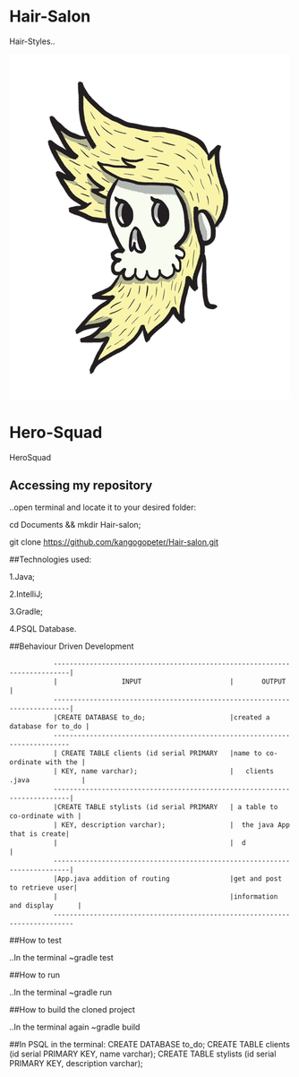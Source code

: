# Hair-Salon
Hair-Styles..

![Hair-style](https://github.com/kangogopeter/Hair-Salon/blob/master/src/main/resources/public/images/moving.gif)
# Hero-Squad
HeroSquad
## Accessing my repository
..open terminal and locate it to your desired folder:

cd Documents && mkdir Hair-salon;

git clone https://github.com/kangogopeter/Hair-salon.git

##Technologies used:

1.Java;

2.IntelliJ;

3.Gradle;

4.PSQL Database.

##Behaviour Driven Development


               --------------------------------------------------------------------------|
               |                INPUT                      |       OUTPUT                |
               --------------------------------------------------------------------------|
               |CREATE DATABASE to_do;                     |created a database for to_do |
               --------------------------------------------------------------------------
               | CREATE TABLE clients (id serial PRIMARY   |name to co-ordinate with the |
               | KEY, name varchar);                       |   clients .java             |
               --------------------------------------------------------------------------|
               |CREATE TABLE stylists (id serial PRIMARY   | a table to co-ordinate with |
               | KEY, description varchar);                |  the java App that is create|
               |                                           |  d                          |
               --------------------------------------------------------------------------|
               |App.java addition of routing               |get and post to retrieve user|
               |                                           |information and display      |
               ---------------------------------------------------------------------------

##How to test

..In the terminal
~gradle test

##How to run

..In the terminal
~gradle run

##How to build the cloned project

..In the terminal again
~gradle build



##In PSQL in the terminal:
CREATE DATABASE to_do;
CREATE TABLE clients (id serial PRIMARY KEY, name varchar);
CREATE TABLE stylists (id serial PRIMARY KEY, description varchar);
